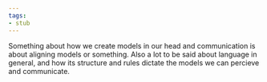 ```yaml
---
tags:
- stub
---
```

Something about how we create models in our head and communication is about aligning models or something. Also a lot to be said about language in general, and how its structure and rules dictate the models we can percieve and communicate.